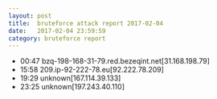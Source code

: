 ```yaml
---
layout: post
title:  bruteforce attack report 2017-02-04
date:   2017-02-04 23:59:59
category: bruteforce report
---
```


* 00:47 bzq-198-168-31-79.red.bezeqint.net[31.168.198.79]
* 15:58 209.ip-92-222-78.eu[92.222.78.209]
* 19:29 unknown[167.114.39.133]
* 23:25 unknown[197.243.40.110]
